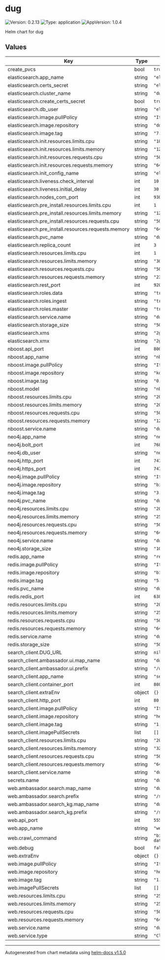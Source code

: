 # dug

![Version: 0.2.13](https://img.shields.io/badge/Version-0.2.13-informational?style=flat-square) ![Type: application](https://img.shields.io/badge/Type-application-informational?style=flat-square) ![AppVersion: 1.0.4](https://img.shields.io/badge/AppVersion-1.0.4-informational?style=flat-square)

Helm chart for dug

## Values

| Key | Type | Default | Description |
|-----|------|---------|-------------|
| create_pvcs | bool | `true` |  |
| elasticsearch.app_name | string | `"elasticsearch"` |  |
| elasticsearch.certs_secret | string | `"elastic-certificates"` |  |
| elasticsearch.cluster_name | string | `"dug-elasticsearch-cluster"` |  |
| elasticsearch.create_certs_secret | bool | `true` |  |
| elasticsearch.db_user | string | `"elastic"` |  |
| elasticsearch.image.pullPolicy | string | `"IfNotPresent"` |  |
| elasticsearch.image.repository | string | `"docker.elastic.co/elasticsearch/elasticsearch"` |  |
| elasticsearch.image.tag | string | `"7.9.1"` |  |
| elasticsearch.init.resources.limits.cpu | string | `"100m"` |  |
| elasticsearch.init.resources.limits.memory | string | `"128Mi"` |  |
| elasticsearch.init.resources.requests.cpu | string | `"50m"` |  |
| elasticsearch.init.resources.requests.memory | string | `"64Mi"` |  |
| elasticsearch.init_config_name | string | `"elasticsearch-initcontainer"` |  |
| elasticsearch.liveness.check_interval | int | `10` |  |
| elasticsearch.liveness.initial_delay | int | `30` |  |
| elasticsearch.nodes_com_port | int | `9300` |  |
| elasticsearch.pre_install.resources.limits.cpu | int | `1` |  |
| elasticsearch.pre_install.resources.limits.memory | string | `"128Mi"` |  |
| elasticsearch.pre_install.resources.requests.cpu | string | `"50m"` |  |
| elasticsearch.pre_install.resources.requests.memory | string | `"64Mi"` |  |
| elasticsearch.pvc_name | string | `"dug-elasticsearch-pvc"` |  |
| elasticsearch.replica_count | int | `3` |  |
| elasticsearch.resources.limits.cpu | int | `1` |  |
| elasticsearch.resources.limits.memory | string | `"3Gi"` |  |
| elasticsearch.resources.requests.cpu | string | `"50m"` |  |
| elasticsearch.resources.requests.memory | string | `"2304Mi"` |  |
| elasticsearch.rest_port | int | `9200` |  |
| elasticsearch.roles.data | string | `"true"` |  |
| elasticsearch.roles.ingest | string | `"true"` |  |
| elasticsearch.roles.master | string | `"true"` |  |
| elasticsearch.service.name | string | `"dug-elasticsearch"` |  |
| elasticsearch.storage_size | string | `"5Gi"` |  |
| elasticsearch.xms | string | `"2g"` |  |
| elasticsearch.xmx | string | `"2g"` |  |
| nboost.api_port | int | `8000` |  |
| nboost.app_name | string | `"nboost"` |  |
| nboost.image.pullPolicy | string | `"IfNotPresent"` |  |
| nboost.image.repository | string | `"koursaros/nboost"` |  |
| nboost.image.tag | string | `"0.3.9-pt"` |  |
| nboost.model | string | `"nboost/pt-biobert-base-msmarco"` |  |
| nboost.resources.limits.cpu | string | `"200m"` |  |
| nboost.resources.limits.memory | string | `"2Gi"` |  |
| nboost.resources.requests.cpu | string | `"50m"` |  |
| nboost.resources.requests.memory | string | `"128Mi"` |  |
| nboost.service.name | string | `"dug-nboost"` |  |
| neo4j.app_name | string | `"neo4j"` |  |
| neo4j.bolt_port | int | `7687` |  |
| neo4j.db_user | string | `"neo4j"` |  |
| neo4j.http_port | int | `7474` |  |
| neo4j.https_port | int | `7473` |  |
| neo4j.image.pullPolicy | string | `"IfNotPresent"` |  |
| neo4j.image.repository | string | `"bitnami/neo4j"` |  |
| neo4j.image.tag | string | `"3.5.14"` |  |
| neo4j.pvc_name | string | `"dug-neo4j-pvc"` |  |
| neo4j.resources.limits.cpu | string | `"200m"` |  |
| neo4j.resources.limits.memory | string | `"256Mi"` |  |
| neo4j.resources.requests.cpu | string | `"50m"` |  |
| neo4j.resources.requests.memory | string | `"64Mi"` |  |
| neo4j.service.name | string | `"dug-neo4j"` |  |
| neo4j.storage_size | string | `"1G"` |  |
| redis.app_name | string | `"redis"` |  |
| redis.image.pullPolicy | string | `"IfNotPresent"` |  |
| redis.image.repository | string | `"bitnami/redis"` |  |
| redis.image.tag | string | `"5.0.8"` |  |
| redis.pvc_name | string | `"dug-redis-pvc"` |  |
| redis.redis_port | int | `6389` |  |
| redis.resources.limits.cpu | string | `"200m"` |  |
| redis.resources.limits.memory | string | `"256Mi"` |  |
| redis.resources.requests.cpu | string | `"50m"` |  |
| redis.resources.requests.memory | string | `"64Mi"` |  |
| redis.service.name | string | `"dug-redis"` |  |
| redis.storage_size | string | `"5G"` |  |
| search_client.DUG_URL | string | `nil` |  |
| search_client.ambassador.ui.map_name | string | `"dug-ui"` |  |
| search_client.ambassador.ui.prefix | string | `"/ui"` |  |
| search_client.app_name | string | `"search-client"` |  |
| search_client.container_port | int | `8080` |  |
| search_client.extraEnv | object | `{}` |  |
| search_client.http_port | int | `80` |  |
| search_client.image.pullPolicy | string | `"IfNotPresent"` |  |
| search_client.image.repository | string | `"helxplatform/dug-search-client"` |  |
| search_client.image.tag | string | `"1.0.9"` |  |
| search_client.imagePullSecrets | list | `[]` |  |
| search_client.resources.limits.cpu | string | `"200m"` |  |
| search_client.resources.limits.memory | string | `"320Mi"` |  |
| search_client.resources.requests.cpu | string | `"50m"` |  |
| search_client.resources.requests.memory | string | `"64Mi"` |  |
| search_client.service.name | string | `"dug-search-client"` |  |
| secrets.name | string | `"dug-secrets"` |  |
| web.ambassador.search.map_name | string | `"dug-search"` |  |
| web.ambassador.search.prefix | string | `"/search"` |  |
| web.ambassador.search_kg.map_name | string | `"dug-search-kg"` |  |
| web.ambassador.search_kg.prefix | string | `"/search_kg"` |  |
| web.api_port | int | `5551` |  |
| web.app_name | string | `"web"` |  |
| web.crawl_command | string | `"bin/dug crawl_by_concept --crawl-file data/topmed_variables_v1.0.csv"` |  |
| web.debug | bool | `false` |  |
| web.extraEnv | object | `{}` |  |
| web.image.pullPolicy | string | `"IfNotPresent"` |  |
| web.image.repository | string | `"helxplatform/dug"` |  |
| web.image.tag | string | `"1.0.9"` |  |
| web.imagePullSecrets | list | `[]` |  |
| web.resources.limits.cpu | string | `"250m"` |  |
| web.resources.limits.memory | string | `"256Mi"` |  |
| web.resources.requests.cpu | string | `"50m"` |  |
| web.resources.requests.memory | string | `"64Mi"` |  |
| web.service.name | string | `"dug-web"` |  |
| web.service.type | string | `"ClusterIP"` |  |

----------------------------------------------
Autogenerated from chart metadata using [helm-docs v1.5.0](https://github.com/norwoodj/helm-docs/releases/v1.5.0)
